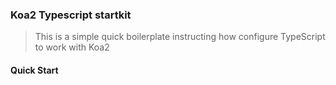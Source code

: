 ### Koa2 Typescript startkit

> This is a simple quick boilerplate instructing how configure TypeScript to work with Koa2

#### Quick Start


   
        
